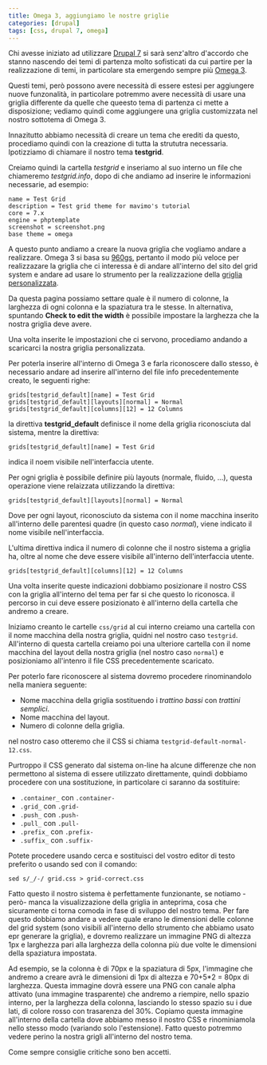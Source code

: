 ```yaml
---
title: Omega 3, aggiungiamo le nostre griglie
categories: [drupal]
tags: [css, drupal 7, omega]
---
```

Chi avesse iniziato ad utilizzare [Drupal 7](http://drupal.org) si sarà senz'altro d'accordo che stanno nascendo dei temi di partenza molto sofisticati da cui partire per la realizzazione di temi, in particolare sta emergendo sempre più [Omega 3](http://drupal.org/project/omega).

Questi temi, però possono avere necessità di essere estesi per aggiungere nuove funzonalità, in particolare potremmo avere necessità di usare una griglia differente da quelle che queesto tema di partenza ci mette a disposizione; vediamo quindi come aggiungere una griglia customizzata nel nostro sottotema di Omega 3.
<!--break-->
Innazitutto abbiamo necessità di creare un tema che erediti da questo, procediamo quindi con la creazione di tutta la strututra necessaria. Ipotizziamo di chiamare il nostro tema **testgrid**.

Creiamo quindi la cartella _testgrid_ e inseriamo al suo interno un file che chiameremo _testgrid.info_, dopo di che andiamo ad inserire le informazioni necessarie, ad esempio:

~~~language-bash
name = Test Grid
description = Test grid theme for mavimo's tutorial
core = 7.x
engine = phptemplate
screenshot = screenshot.png
base theme = omega
~~~

A questo punto andiamo a creare la nuova griglia che vogliamo andare a realizzare. Omega 3 si basa su [960gs](http://960.gs), pertanto il modo più veloce per realizzazare la griglia che ci interessa è di andare all'interno del sito del grid system e andare ad usare lo strumento per la realizzazione della [griglia personalizzata](http://grids.heroku.com/).

Da questa pagina possiamo settare quale è il numero di colonne, la larghezza di ogni colonna e la spaziatura tra le stesse. In alternativa, spuntando **Check to edit the width** è possibile impostare la larghezza che la nostra griglia deve avere.

Una volta inserite le impostazioni che ci servono, procediamo andando a scaricarci la nostra griglia personalizzata.

Per poterla inserire all'interno di Omega 3 e farla riconoscere dallo stesso, è necessario andare ad inserire all'interno del file info precedentemente creato, le seguenti righe:

~~~language-bash
grids[testgrid_default][name] = Test Grid
grids[testgrid_default][layouts][normal] = Normal
grids[testgrid_default][columns][12] = 12 Columns
~~~

la direttiva **testgrid_default** definisce il nome della griglia riconosciuta dal sistema, mentre la direttiva:

~~~language-bash
grids[testgrid_default][name] = Test Grid
~~~

indica il noem visibile nell'interfaccia utente.

Per ogni griglia è possibile definire più layouts (normale, fluido, ...), questa operazione viene relaizzata utilizzando la direttiva:

~~~language-bash
grids[testgrid_default][layouts][normal] = Normal
~~~

Dove per ogni layout, riconosciuto da sistema con il nome macchina inserito all'interno delle parentesi quadre (in questo caso _normal_), viene indicato il nome visibile nell'interfaccia.

L'ultima direttiva indica il numero di colonne che il nostro sistema a griglia ha, oltre al nome che deve essere visibile all'interno dell'interfaccia utente.

~~~language-bash
grids[testgrid_default][columns][12] = 12 Columns
~~~

Una volta inserite queste indicazioni dobbiamo posizionare il nostro CSS con la griglia all'interno del tema per far si che questo lo riconosca. il percorso in cui deve essere posizionato è all'interno della cartella che andremo a creare.

Iniziamo creanto le cartelle ```css/grid``` al cui interno creiamo una cartella con il nome macchina della nostra griglia, quidni nel nostro caso ```testgrid```. All'interno di questa cartella creiamo poi una ulteriore cartella con il nome macchina del layout della nostra griglia (nel nostro caso ```normal```) e posizioniamo all'intenro il file CSS precedentemente scaricato.

Per poterlo fare riconoscere al sistema dovremo procedere rinominandolo nella maniera seguente:

 * Nome macchina della griglia sostituendo i _trattino bassi_ con _trattini semplici_.
 * Nome macchina del layout.
 * Numero di colonne della griglia.

nel nostro caso otteremo che il CSS si chiama ```testgrid-default-normal-12.css```.

Purtroppo il CSS generato dal sistema on-line ha alcune differenze che non permettono al sistema di essere utilizzato direttamente, quindi dobbiamo procedere con una sostituzione, in particolare ci saranno da sostituire:

 * ```.container_``` con ```.container-```
 * ```.grid_``` con ```.grid-```
 * ```.push_``` con ```.push-```
 * ```.pull_``` con ```.pull-```
 * ```.prefix_``` con ```.prefix-```
 * ```.suffix_``` con ```.suffix-```

Potete procedere usando cerca e sostituisci del vostro editor di testo preferito o usando sed con il comando:

~~~language-bash
sed s/_/-/ grid.css > grid-correct.css
~~~

Fatto questo il nostro sistema è perfettamente funzionante, se notiamo -però- manca la visualizzazione della griglia in anteprima, cosa che sicuramente ci torna comoda in fase di sviluppo del nostro tema. Per fare questo dobbiamo andare a vedere quale erano le dimensioni delle colonne del grid system (sono visibili all'interno dello strumento che abbiamo usato epr generare la griglia), e dovremo realizzare un immagine PNG di altezza 1px e larghezza pari alla larghezza della colonna più due volte le dimensioni della spaziatura impostata.

Ad esempio, se la colonna è di 70px e la spaziatura di 5px, l'immagine che andremo a creare avrà le dimensioni di 1px di altezza e 70+5*2 = 80px di larghezza. Questa immagine dovrà essere una PNG con canale alpha attivato (una immagine trasparente) che andremo a riempire, nello spazio interno, per la larghezza della colonna, lasciando lo stesso spazio su i due lati, di colore rosso con trasarenza del 30%.
Copiamo questa immagine all'interno della cartella dove abbiamo messo il nostro CSS e rinominiamola nello stesso modo (variando solo l'estensione). Fatto questo potremmo vedere perino la nostra grigli all'interno del nostro tema.

Come sempre consiglie critiche sono ben accetti.
